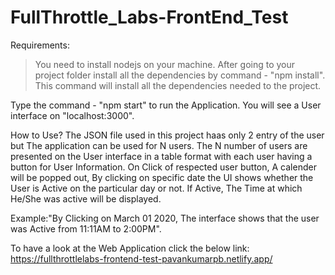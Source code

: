 # FullThrottle_Labs-FrontEnd_Test
Requirements:
  >You need to install nodejs on your machine.
After going to your project folder install all the dependencies by command - "npm install".
This command will install all the dependencies needed to the project.

Type the command - "npm start" to run the Application.
You will see a User interface on "localhost:3000".

How to Use?
  The JSON file used in this project haas only 2 entry of the user but The application can be used for N users.
  The N number of users are presented on the User interface in a table format with each user having a button for User Information.
  On Click of respected user button, A calender will be popped out, By clicking on specific date the UI shows whether the User is Active on the particular day or not.
  If Active, The Time at which He/She was active will be displayed.
  
Example:"By Clicking on March 01 2020, The interface shows that the user was Active from 11:11AM to 2:00PM".
  
To have a look at the Web Application click the below link:
  https://fullthrottlelabs-frontend-test-pavankumarpb.netlify.app/
  
